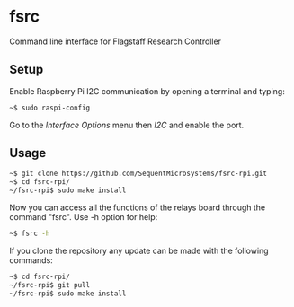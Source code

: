 # fsrc 
Command line interface for Flagstaff Research Controller

## Setup

Enable Raspberry Pi I2C communication by opening a terminal and typing:
```bash
~$ sudo raspi-config
```
Go to the *Interface Options* menu then *I2C* and enable the port.

## Usage

```bash
~$ git clone https://github.com/SequentMicrosystems/fsrc-rpi.git
~$ cd fsrc-rpi/
~/fsrc-rpi$ sudo make install
```

Now you can access all the functions of the relays board through the command "fsrc". Use -h option for help:
```bash
~$ fsrc -h
```

If you clone the repository any update can be made with the following commands:

```bash
~$ cd fsrc-rpi/  
~/fsrc-rpi$ git pull
~/fsrc-rpi$ sudo make install
``` 
